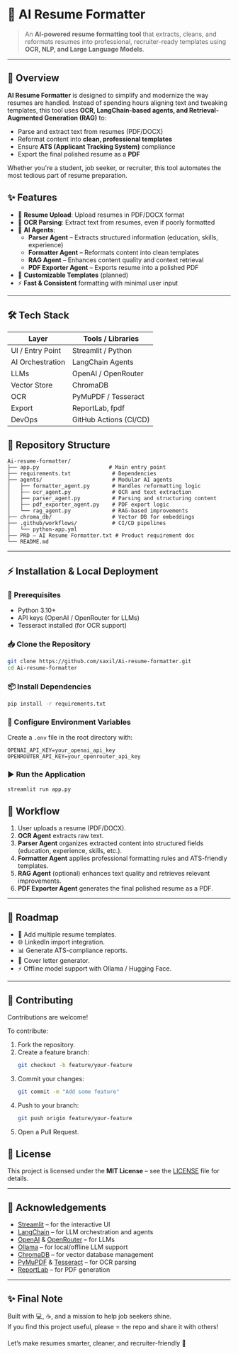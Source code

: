 # 📄 AI Resume Formatter

> An **AI-powered resume formatting tool** that extracts, cleans, and reformats resumes into professional, recruiter-ready templates using **OCR, NLP, and Large Language Models**.

---

## 🚀 Overview

**AI Resume Formatter** is designed to simplify and modernize the way resumes are handled. Instead of spending hours aligning text and tweaking templates, this tool uses **OCR, LangChain-based agents, and Retrieval-Augmented Generation (RAG)** to:

- Parse and extract text from resumes (PDF/DOCX)  
- Reformat content into **clean, professional templates**  
- Ensure **ATS (Applicant Tracking System)** compliance  
- Export the final polished resume as a **PDF**

Whether you're a student, job seeker, or recruiter, this tool automates the most tedious part of resume preparation.

## ✨ Features

- 📂 **Resume Upload**: Upload resumes in PDF/DOCX format  
- 🔎 **OCR Parsing**: Extract text from resumes, even if poorly formatted  
- 🧠 **AI Agents**:
  - **Parser Agent** – Extracts structured information (education, skills, experience)  
  - **Formatter Agent** – Reformats content into clean templates  
  - **RAG Agent** – Enhances content quality and context retrieval  
  - **PDF Exporter Agent** – Exports resume into a polished PDF  
- 📑 **Customizable Templates** (planned)  
- ⚡ **Fast & Consistent** formatting with minimal user input  

---

## 🛠️ Tech Stack

| Layer            | Tools / Libraries       |
|------------------|-------------------------|
| UI / Entry Point | Streamlit / Python      |
| AI Orchestration | LangChain Agents        |
| LLMs             | OpenAI / OpenRouter     |
| Vector Store     | ChromaDB                |
| OCR              | PyMuPDF / Tesseract     |
| Export           | ReportLab, fpdf         |
| DevOps           | GitHub Actions (CI/CD)  |

## 📂 Repository Structure

```
Ai-resume-formatter/
├── app.py                      # Main entry point
├── requirements.txt             # Dependencies
├── agents/                      # Modular AI agents
│   ├── formatter_agent.py       # Handles reformatting logic
│   ├── ocr_agent.py             # OCR and text extraction
│   ├── parser_agent.py          # Parsing and structuring content
│   ├── pdf_exporter_agent.py    # PDF export logic
│   └── rag_agent.py             # RAG-based improvements
├── chroma_db/                   # Vector DB for embeddings
├── .github/workflows/           # CI/CD pipelines
│   └── python-app.yml
├── PRD – AI Resume Formatter.txt # Product requirement doc
└── README.md
```

---

## ⚡ Installation & Local Deployment

### 🔧 Prerequisites
- Python 3.10+  
- API keys (OpenAI / OpenRouter for LLMs)  
- Tesseract installed (for OCR support)  

### 📥 Clone the Repository
```bash
git clone https://github.com/saxil/Ai-resume-formatter.git
cd Ai-resume-formatter
```

### 📦 Install Dependencies
```bash
pip install -r requirements.txt
```

### 🔐 Configure Environment Variables
Create a `.env` file in the root directory with:

```
OPENAI_API_KEY=your_openai_api_key
OPENROUTER_API_KEY=your_openrouter_api_key
```

### ▶️ Run the Application
```bash
streamlit run app.py
```

## 🧠 Workflow

1. User uploads a resume (PDF/DOCX).  
2. **OCR Agent** extracts raw text.  
3. **Parser Agent** organizes extracted content into structured fields (education, experience, skills, etc.).  
4. **Formatter Agent** applies professional formatting rules and ATS-friendly templates.  
5. **RAG Agent** (optional) enhances text quality and retrieves relevant improvements.  
6. **PDF Exporter Agent** generates the final polished resume as a PDF.  

---

## 🔮 Roadmap

- 🎨 Add multiple resume templates.  
- 🌐 LinkedIn import integration.  
- 📊 Generate ATS-compliance reports.  
- 🤝 Cover letter generator.  
- ⚡ Offline model support with Ollama / Hugging Face.  

---

## 🤝 Contributing

Contributions are welcome!  

To contribute:  
1. Fork the repository.  
2. Create a feature branch:  
   ```bash
   git checkout -b feature/your-feature
   ```
3. Commit your changes:  
   ```bash
   git commit -m "Add some feature"
   ```
4. Push to your branch:  
   ```bash
   git push origin feature/your-feature
   ```
5. Open a Pull Request.

## 📜 License

This project is licensed under the **MIT License** – see the [LICENSE](LICENSE) file for details.

---

## 🙌 Acknowledgements

- [Streamlit](https://streamlit.io) – for the interactive UI  
- [LangChain](https://www.langchain.com) – for LLM orchestration and agents  
- [OpenAI](https://openai.com) & [OpenRouter](https://openrouter.ai) – for LLMs  
- [Ollama](https://ollama.com) – for local/offline LLM support  
- [ChromaDB](https://www.trychroma.com) – for vector database management  
- [PyMuPDF](https://pymupdf.readthedocs.io/) & [Tesseract](https://github.com/tesseract-ocr/tesseract) – for OCR parsing  
- [ReportLab](https://www.reportlab.com/) – for PDF generation  

---

## ✨ Final Note

Built with 💻, ☕, and a mission to help job seekers shine.  
If you find this project useful, please ⭐ the repo and share it with others!  

Let’s make resumes smarter, cleaner, and recruiter-friendly 🚀